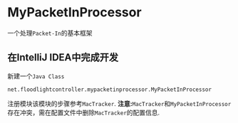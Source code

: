 # MyPacketInProcessor
一个处理`Packet-In`的基本框架

## 在IntelliJ IDEA中完成开发
新建一个`Java Class`
```
net.floodlightcontroller.mypacketinprocessor.MyPacketInProcessor
```
注册模块该模块的步骤参考`MacTracker`.
**注意:**`MacTracker`和`MyPacketInProcessor`存在冲突，需在配置文件中删除`MacTracker`的配置信息.